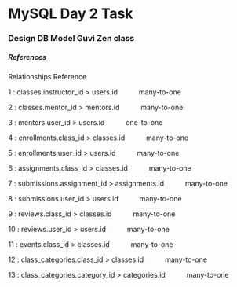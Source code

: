 <h1>MySQL Day 2 Task </h1>

<h3>Design DB Model Guvi Zen class</h3>
<h5>References</h5>
<p> Relationships Reference </p>
 
<p> 1  : classes.instructor_id > users.id     &nbsp&nbsp&nbsp&nbsp&nbsp&nbsp&nbsp&nbsp&nbsp           many-to-one  </p>
<p> 2  : classes.mentor_id > mentors.id   &nbsp&nbsp&nbsp&nbsp&nbsp&nbsp&nbsp&nbsp&nbsp                many-to-one  </p>
<p> 3  : mentors.user_id > users.id       &nbsp&nbsp&nbsp&nbsp&nbsp&nbsp&nbsp&nbsp&nbsp                one-to-one   </p>
<p> 4  : enrollments.class_id > classes.id   &nbsp&nbsp&nbsp&nbsp&nbsp&nbsp&nbsp&nbsp&nbsp             many-to-one  </p>
<p> 5  : enrollments.user_id > users.id     &nbsp&nbsp&nbsp&nbsp&nbsp&nbsp&nbsp&nbsp&nbsp              many-to-one  </p>
<p> 6  : assignments.class_id > classes.id     &nbsp&nbsp&nbsp&nbsp&nbsp&nbsp&nbsp&nbsp&nbsp           many-to-one  </p>
<p> 7  : submissions.assignment_id > assignments.id &nbsp&nbsp&nbsp&nbsp&nbsp&nbsp&nbsp&nbsp&nbsp      many-to-one  </p>
<p> 8  : submissions.user_id > users.id          &nbsp&nbsp&nbsp&nbsp&nbsp&nbsp&nbsp&nbsp&nbsp         many-to-one  </p>
<p> 9  : reviews.class_id > classes.id       &nbsp&nbsp&nbsp&nbsp&nbsp&nbsp&nbsp&nbsp&nbsp             many-to-one  </p>
<p> 10 : reviews.user_id > users.id           &nbsp&nbsp&nbsp&nbsp&nbsp&nbsp&nbsp&nbsp&nbsp            many-to-one  </p>
<p> 11 : events.class_id > classes.id         &nbsp&nbsp&nbsp&nbsp&nbsp&nbsp&nbsp&nbsp&nbsp            many-to-one  </p>
<p> 12 : class_categories.class_id > classes.id     &nbsp&nbsp&nbsp&nbsp&nbsp&nbsp&nbsp&nbsp&nbsp      many-to-one  </p>
<p> 13 : class_categories.category_id > categories.id  &nbsp&nbsp&nbsp&nbsp&nbsp&nbsp&nbsp&nbsp&nbsp   many-to-one  </p>

